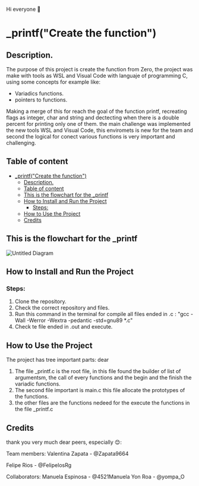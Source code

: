 Hi everyone 👋


# _printf("Create the function")


## Description.
The purpose of this project is create the function from Zero, the project was make with tools as WSL and Visual Code with languaje of programming C, using some concepts for example like:

- Variadics functions.
- pointers to functions.

Making a merge of this for reach the goal of the function printf, recreating flags as integer, char and string and dectecting when there is a double percent for printing only one of them. the main challenge was implemented the new tools WSL and Visual Code, this enviromets is new for the team and second the logical for conect various functions is very important and challenging.

## Table of content

- [_printf("Create the function")](#_printfcreate-the-function)
    - [Description.](#description)
    - [Table of content](#table-of-content)
    - [This is the flowchart for the _printf](#this-is-the-flowchart-for-the-_printf)
    - [How to Install and Run the Project](#how-to-install-and-run-the-project)
        - [Steps:](#steps)
    - [How to Use the Project](#how-to-use-the-project)
    - [Credits](#credits)


## This is the flowchart for the _printf
![Untitled Diagram](https://user-images.githubusercontent.com/98290484/160441854-171934e4-1033-4ef1-9045-6ed08a7f89ed.jpg)


## How to Install and Run the Project

### Steps:

1. Clone the repository.
2. Check the correct repository and files.
3. Run this command in the terminal for compile all files ended in .c : "gcc -Wall -Werror -Wextra -pedantic -std=gnu89 *.c"
4. Check te file ended in .out and execute.

## How to Use the Project

The project has tree important parts:
dear
1. The file _printf.c is the root file, in this file found the builder of list of argumentsm, the call of every functions and the begin and the finish the variadic functions.
2. The second file important is main.c this file allocate the prototypes of the functions.
3. the other files are the functions nedeed for the execute the functions in the file _printf.c 

## Credits

thank you very much dear peers, especially 😊:

Team members:
Valentina Zapata - @Zapata9664

Felipe Rios - @FelipelosRg

Collaborators:
Manuela Espinosa - @4521Manuela
Yon Roa - @yompa_O

